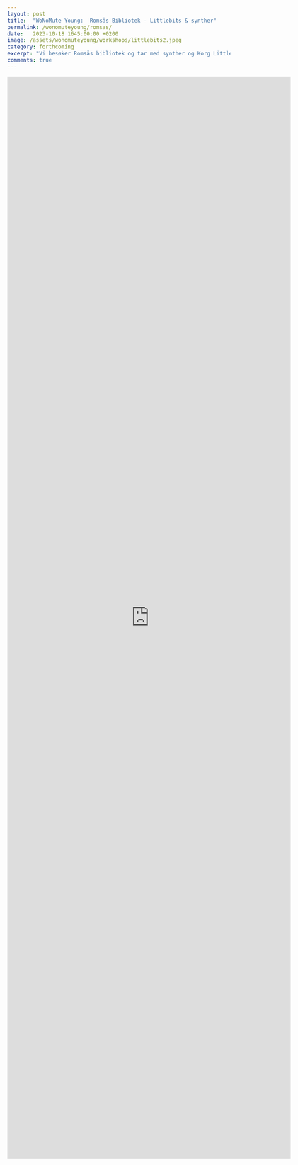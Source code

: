 ```yaml
---
layout: post
title:  "WoNoMute Young:  Romsås Bibliotek - Littlebits & synther"
permalink: /wonomuteyoung/romsas/
date:   2023-10-18 1645:00:00 +0200
image: /assets/wonomuteyoung/workshops/littlebits2.jpeg
category: forthcoming
excerpt: "Vi besøker Romsås bibliotek og tar med synther og Korg LittleBits og holder en introduserende workshop i lydsyntese og musikk. LittleBits er små elektroniske byggeklosser som settes sammen i kjeder for å skape lyd og musikk."
comments: true
---
```


<iframe src="https://docs.google.com/forms/d/e/1FAIpQLSf9Es0Uz8hmvMgnCf_68-agxaFx6UZPtR4GxmbgIx0BpvueRQ/viewform?embedded=true" width="640" height="2440" frameborder="0" marginheight="0" marginwidth="0">Laster inn …</iframe>